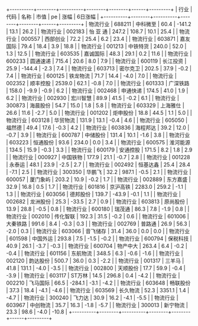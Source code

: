 +----------+--------+----------+--------+--------+------+---------+
|   行业   |  代码  |   名称   |  市值  |   pe   | 涨幅 | 6日涨幅 |
+----------+--------+----------+--------+--------+------+---------+
| 物流行业 | 688211 | 中科微至 |  60.4  | -141.2 | 13.1 |  26.2   |
| 物流行业 | 002183 | 怡 亚 通 | 247.2  | 108.7  | 10.1 |  25.4   |
| 物流行业 | 000557 | 西部创业 |  72.2  |  25.4  | 6.2  |  23.4   |
| 物流行业 | 603871 | 嘉友国际 |  79.4  |  18.4  | 3.9  |  18.8   |
| 物流行业 | 001213 | 中铁特货 | 240.0  |  52.0  | 1.3  |  12.5   |
| 物流行业 | 603535 | 嘉诚国际 |  48.3  |  29.1  | 0.2  |  11.6   |
| 物流行业 | 600233 | 圆通速递 | 715.4  |  20.6  | 8.0  |   7.9   |
| 物流行业 | 600119 | 长江投资 |  25.9  | -144.4 | -2.3 |   7.4   |
| 物流行业 | 603713 | 密尔克卫 | 202.5  |  37.9  | -0.2 |   7.4   |
| 物流行业 | 600125 | 铁龙物流 |  71.7  |  14.4  | -4.0 |   7.0   |
| 物流行业 | 002352 | 顺丰控股 | 2539.0 |  62.1  | -0.8 |   7.0   |
| 物流行业 | 601333 | 广深铁路 | 158.0  |  -9.9  | -0.9 |   6.2   |
| 物流行业 | 002468 | 申通快递 | 174.5  |  41.0  | 1.9  |   6.2   |
| 物流行业 | 002930 | 宏川智慧 |  89.9  |  41.5  | -0.2 |   6.1   |
| 物流行业 | 300873 | 海晨股份 |  54.7  |  15.0  | 1.8  |   5.8   |
| 物流行业 | 603329 | 上海雅仕 |  26.6  |  11.6  | -2.7 |   5.0   |
| 物流行业 | 001202 | 炬申股份 |  18.8  |  44.5  | 1.1  |   5.0   |
| 物流行业 | 603128 | 华贸物流 | 131.9  |  13.1  | -0.4 |   4.6   |
| 物流行业 | 605050 |  福然德  |  49.4  |  17.6  | -0.3 |   4.2   |
| 物流行业 | 603836 | 海程邦达 |  39.2  |  12.0  | -0.7 |   3.9   |
| 物流行业 | 600787 | 中储股份 | 131.4  |  10.1  | -1.6 |   3.8   |
| 物流行业 | 603223 | 恒通股份 |  93.6  | 234.0  | 0.0  |   3.4   |
| 物流行业 | 600575 | 淮河能源 | 134.5  |  15.9  | -0.3 |   3.3   |
| 物流行业 | 600179 | 安通控股 | 171.5  |  8.2   | 1.8  |   2.9   |
| 物流行业 | 000927 | 中国铁物 | 177.9  |  21.1  | -0.7 |   2.8   |
| 物流行业 | 001228 |  永泰运  |  48.1  |  23.9  | -2.5 |   2.7   |
| 物流行业 | 002492 | 恒基达鑫 |  25.4  |  28.4  | -7.1 |   2.5   |
| 物流行业 | 300350 |  华鹏飞  |  32.2  | 987.1  | -0.5 |   2.1   |
| 物流行业 | 600057 | 厦门象屿 | 203.2  |  10.9  | -0.2 |   1.7   |
| 物流行业 | 002889 | 东方嘉盛 |  32.9  |  16.8  | 0.5  |   1.7   |
| 物流行业 | 601816 | 京沪高铁 | 2283.0 | 259.2  | -1.1 |   1.3   |
| 物流行业 | 603056 | 德邦股份 | 139.7  | -43.9  | -0.1 |   1.1   |
| 物流行业 | 002682 | 龙洲股份 |  25.3  | -33.5  | 2.7  |   0.9   |
| 物流行业 | 603813 | 原尚股份 |  13.9  |  28.8  | -0.5 |   0.8   |
| 物流行业 | 600180 |  瑞茂通  |  86.3  |  7.8   | -1.9 |   0.8   |
| 物流行业 | 002010 | 传化智联 | 192.3  |  31.5  | -0.2 |   0.6   |
| 物流行业 | 601006 | 大秦铁路 | 991.6  |  8.4   | -0.3 |   0.3   |
| 物流行业 | 002769 |  普路通  |  26.9  |  56.3  | -2.0 |   0.3   |
| 物流行业 | 603066 | 音飞储存 |  31.4  |  36.0  | 0.0  |   0.0   |
| 物流行业 | 601598 | 中国外运 | 293.8  |  7.5   | -1.5 |  -0.2   |
| 物流行业 | 600794 | 保税科技 |  40.9  |  26.1  | -3.7 |  -0.3   |
| 物流行业 | 600704 | 物产中大 | 263.4  |  6.4   | -0.2 |  -0.4   |
| 物流行业 | 601156 | 东航物流 | 348.5  |  6.3   | -0.6 |  -1.6   |
| 物流行业 | 002120 | 韵达股份 | 500.7  |  36.0  | 0.3  |  -2.2   |
| 物流行业 | 001317 |  三羊马  |  41.8  | 131.1  | -4.0 |  -3.5   |
| 物流行业 | 002800 | 天顺股份 |  17.7  |  59.9  | -0.4 |  -3.9   |
| 物流行业 | 603117 |  ST万林  |  14.5  | 296.8  | 0.4  |  -4.2   |
| 物流行业 | 002210 | 飞马国际 |  66.5  | -284.1 | -3.1 |  -4.2   |
| 物流行业 | 603648 | 畅联股份 |  37.3  |  18.4  | -4.1 |  -4.6   |
| 物流行业 | 603569 | 长久物流 |  52.3  | 3351.1 | 1.4  |  -4.7   |
| 物流行业 | 300240 |  飞力达  |  30.9  |  16.2  | -4.1 |  -5.5   |
| 物流行业 | 603967 | 中创物流 |  35.7  |  16.3  | -1.8 |  -5.7   |
| 物流行业 | 300013 | 新宁物流 |  23.3  |  98.6  | -4.0 |  -10.8  |
+----------+--------+----------+--------+--------+------+---------+
